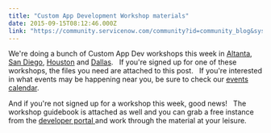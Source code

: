 ```yaml
---
title: "Custom App Development Workshop materials"
date: 2015-09-15T08:12:46.000Z
link: "https://community.servicenow.com/community?id=community_blog&sys_id=7e8de669dbd0dbc01dcaf3231f961956"
---
```

<p>We're doing a bunch of Custom App Dev workshops this week in <a title="p.connect.servicenow.com/e/es?s=1133&e=305391&elq=" href="http://app.connect.servicenow.com/e/es?s=1133&amp;e=305391&amp;elq=">Altanta</a>, <a title="p.connect.servicenow.com/e/es?s=1133&e=309095" href="http://app.connect.servicenow.com/e/es?s=1133&amp;e=309095">San Diego</a>, <a title="p.connect.servicenow.com/e/es?s=1133&e=306561&elq=" href="http://app.connect.servicenow.com/e/es?s=1133&amp;e=306561&amp;elq=">Houston</a> and <a title="p.connect.servicenow.com/e/es?s=1133&e=306590" href="http://app.connect.servicenow.com/e/es?s=1133&amp;e=306590">Dallas</a>.   If you're signed up for one of these workshops, the files you need are attached to this post.   If you're interested in what events may be happening near you, be sure to check our <a title="w.servicenow.com/events.html" href="http://www.servicenow.com/events.html">events calendar</a>.</p><p></p><p>And if you're not signed up for a workshop this week, good news!   The workshop guidebook is attached as well and you can grab a free instance from the <a title="eveloper.servicenow.com/" href="https://developer.servicenow.com/">developer portal </a>and work through the material at your leisure.</p>